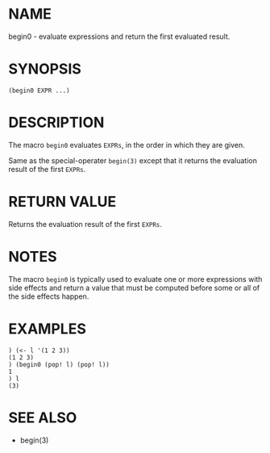 # NAME
begin0 - evaluate expressions and return the first evaluated result.

# SYNOPSIS

    (begin0 EXPR ...)

# DESCRIPTION
The macro `begin0` evaluates `EXPRs`, in the order in which they are given.

Same as the special-operater `begin(3)` except that it returns the evaluation result of the first `EXPRs`.

# RETURN VALUE
Returns the evaluation result of the first `EXPRs`.

# NOTES
The macro `begin0` is typically used to evaluate one or more expressions with side effects and return a value that must be computed before some or all of the side effects happen.

# EXAMPLES

    ) (<- l '(1 2 3))
    (1 2 3)
    ) (begin0 (pop! l) (pop! l))
    1
    ) l
    (3)

# SEE ALSO
- begin(3)
